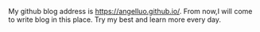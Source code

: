My github blog address is https://angelluo.github.io/.
From now,I will come to write blog in this place.
Try my best and learn more every day.
